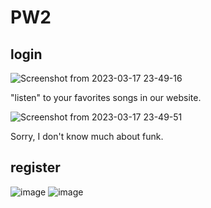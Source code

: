# PW2

## login
![Screenshot from 2023-03-17 23-49-16](https://user-images.githubusercontent.com/68453992/226080450-d6f8825e-9e58-4091-90d9-42e2a6eed364.png)

"listen" to your favorites songs in our website.

![Screenshot from 2023-03-17 23-49-51](https://user-images.githubusercontent.com/68453992/226080491-a1a670e1-6f0b-4a67-a243-bb0ee855f256.png)

Sorry, I don't know much about funk.

## register
![image](https://github.com/TheBrunno/PW2/assets/68453992/4f6637fd-3b44-4a98-8347-626a156b8cee)
![image](https://github.com/TheBrunno/PW2/assets/68453992/774ad2f2-6dd6-42df-ac36-c03932753bb0)
